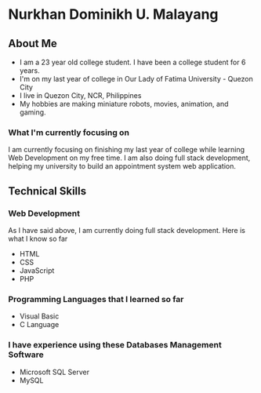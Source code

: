 <!-- - 👋 Hi, I’m @numalayang
- 👀 I’m interested in ...
- 🌱 I’m currently learning ...
- 💞️ I’m looking to collaborate on ...
- 📫 How to reach me ... -->

<h1><b>Nurkhan Dominikh U. Malayang</b></h1>
<!-- <hr> -->
<h2>About Me</h2>
<ul>    
    <li>I am a 23 year old college student. I have been a college student for 6 years.</li>
    <li>I'm on my last year of college in Our Lady of Fatima University - Quezon City</li>
    <li>I live in Quezon City, NCR, Philippines</li>
    <li>My hobbies are making miniature robots, movies, animation, and gaming.</li>
</ul>
<h3>What I'm currently focusing on</h3>
<p>I am currently focusing on finishing my last year of college while learning Web Development on my free time. I am also doing full stack development, helping my university to build an appointment system web application.</p>
<h2>Technical Skills</h2>
<h3>Web Development</h3>
<p>As I have said above, I am currently doing full stack development. Here is what I know so far</p>
<ul>    
    <li>HTML</li>
    <li>CSS</li>
    <li>JavaScript</li>
    <li>PHP</li>
</ul>
<h3>Programming Languages that I learned so far</h3>
<ul>    
    <li>Visual Basic</li>
    <li>C Language</li>
    <!-- <li>I live in Quezon City, NCR, Philippines</li>
    <li>My hobbies are making miniature robots, movies, animation, and gaming.</li> -->
    <!-- <li>I live in Quezon City, NCR, Philippines</li> -->
</ul>
<h3>I have experience using these <b>Databases Management Software</b></h3>
<ul>    
    <li>Microsoft SQL Server</li>
    <li>MySQL</li>    
</ul>




<!---
numalayang/numalayang is a ✨ special ✨ repository because its `README.md` (this file) appears on your GitHub profile.
You can click the Preview link to take a look at your changes.
--->
